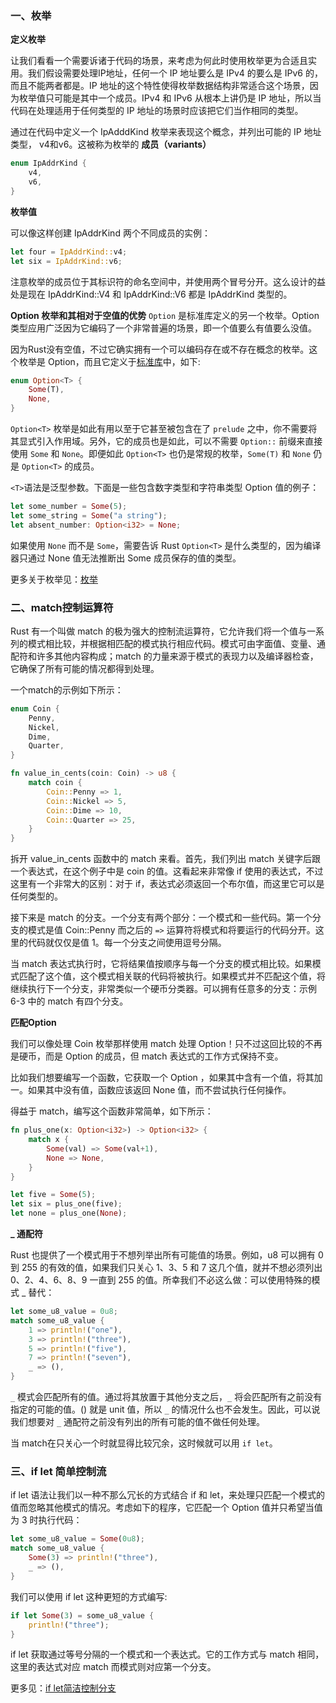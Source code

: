 ### 一、枚举
**定义枚举**

让我们看看一个需要诉诸于代码的场景，来考虑为何此时使用枚举更为合适且实用。我们假设需要处理IP地址，任何一个 IP 地址要么是 IPv4 的要么是 IPv6 的，而且不能两者都是。IP 地址的这个特性使得枚举数据结构非常适合这个场景，因为枚举值只可能是其中一个成员。IPv4 和 IPv6 从根本上讲仍是 IP 地址，所以当代码在处理适用于任何类型的 IP 地址的场景时应该把它们当作相同的类型。

通过在代码中定义一个 IpAdddKind 枚举来表现这个概念，并列出可能的 IP 地址类型， v4和v6。这被称为枚举的 **成员（variants）**
```rust
enum IpAddrKind {
    v4,
    v6,
}
```

**枚举值**

可以像这样创建 IpAddrKind 两个不同成员的实例：
```rust
let four = IpAddrKind::v4;
let six = IpAddrKind::v6;
```
注意枚举的成员位于其标识符的命名空间中，并使用两个冒号分开。这么设计的益处是现在 IpAddrKind::V4 和 IpAddrKind::V6 都是 IpAddrKind 类型的。

**Option 枚举和其相对于空值的优势**
```Option``` 是标准库定义的另一个枚举。Option 类型应用广泛因为它编码了一个非常普遍的场景，即一个值要么有值要么没值。

因为Rust没有空值，不过它确实拥有一个可以编码存在或不存在概念的枚举。这个枚举是 Option<T>，而且它定义于[标准库](https://doc.rust-lang.org/std/option/enum.Option.html)中，如下:
```rust
enum Option<T> {
    Some(T),
    None,
}
```

```Option<T>``` 枚举是如此有用以至于它甚至被包含在了 ```prelude``` 之中，你不需要将其显式引入作用域。另外，它的成员也是如此，可以不需要 ```Option::``` 前缀来直接使用 ```Some``` 和 ```None```。即便如此 ```Option<T>``` 也仍是常规的枚举，```Some(T)``` 和 ```None``` 仍是 ```Option<T>``` 的成员。

```<T>```语法是泛型参数。下面是一些包含数字类型和字符串类型 Option 值的例子：
```rust
let some_number = Some(5);
let some_string = Some("a string");
let absent_number: Option<i32> = None;
```
如果使用 ```None``` 而不是 ```Some```，需要告诉 Rust ```Option<T>``` 是什么类型的，因为编译器只通过 None 值无法推断出 Some 成员保存的值的类型。


更多关于枚举见：[枚举](https://kaisery.github.io/trpl-zh-cn/ch06-01-defining-an-enum.html)

### 二、match控制运算符

Rust 有一个叫做 match 的极为强大的控制流运算符，它允许我们将一个值与一系列的模式相比较，并根据相匹配的模式执行相应代码。模式可由字面值、变量、通配符和许多其他内容构成；match 的力量来源于模式的表现力以及编译器检查，它确保了所有可能的情况都得到处理。

一个match的示例如下所示：
```rust
enum Coin {
    Penny,
    Nickel,
    Dime,
    Quarter,
}

fn value_in_cents(coin: Coin) -> u8 {
    match coin {
        Coin::Penny => 1,
        Coin::Nickel => 5,
        Coin::Dime => 10,
        Coin::Quarter => 25,
    }
}
```

拆开 value_in_cents 函数中的 match 来看。首先，我们列出 match 关键字后跟一个表达式，在这个例子中是 coin 的值。这看起来非常像 if 使用的表达式，不过这里有一个非常大的区别：对于 if，表达式必须返回一个布尔值，而这里它可以是任何类型的。

接下来是 match 的分支。一个分支有两个部分：一个模式和一些代码。第一个分支的模式是值 Coin::Penny 而之后的 ```=>``` 运算符将模式和将要运行的代码分开。这里的代码就仅仅是值 1。每一个分支之间使用逗号分隔。

当 match 表达式执行时，它将结果值按顺序与每一个分支的模式相比较。如果模式匹配了这个值，这个模式相关联的代码将被执行。如果模式并不匹配这个值，将继续执行下一个分支，非常类似一个硬币分类器。可以拥有任意多的分支：示例 6-3 中的 match 有四个分支。

**匹配Option<T>**

我们可以像处理 Coin 枚举那样使用 match 处理 Option<T>！只不过这回比较的不再是硬币，而是 Option<T> 的成员，但 match 表达式的工作方式保持不变。

比如我们想要编写一个函数，它获取一个 Option<i32> ，如果其中含有一个值，将其加一。如果其中没有值，函数应该返回 None 值，而不尝试执行任何操作。

得益于 match，编写这个函数非常简单，如下所示：
```rust
fn plus_one(x: Option<i32>) -> Option<i32> {
    match x {
        Some(val) => Some(val+1),
        None => None,
    }
}

let five = Some(5);
let six = plus_one(five);
let none = plus_one(None);
```

**_ 通配符**

Rust 也提供了一个模式用于不想列举出所有可能值的场景。例如，u8 可以拥有 0 到 255 的有效的值，如果我们只关心 1、3、5 和 7 这几个值，就并不想必须列出 0、2、4、6、8、9 一直到 255 的值。所幸我们不必这么做：可以使用特殊的模式 _ 替代：
```rust
let some_u8_value = 0u8;
match some_u8_value {
    1 => println!("one"),
    3 => println!("three"),
    5 => println!("five"),
    7 => println!("seven"),
    _ => (),
}
```

```_``` 模式会匹配所有的值。通过将其放置于其他分支之后，```_``` 将会匹配所有之前没有指定的可能的值。() 就是 unit 值，所以 ```_``` 的情况什么也不会发生。因此，可以说我们想要对 ```_``` 通配符之前没有列出的所有可能的值不做任何处理。

当 match在只关心一个时就显得比较冗余，这时候就可以用 ```if let```。

### 三、if let 简单控制流

if let 语法让我们以一种不那么冗长的方式结合 if 和 let，来处理只匹配一个模式的值而忽略其他模式的情况。考虑如下的程序，它匹配一个 Option<u8> 值并只希望当值为 3 时执行代码：
```rust
let some_u8_value = Some(0u8);
match some_u8_value {
    Some(3) => println!("three"),
    _ => (),
}
```
我们可以使用 if let 这种更短的方式编写:
```rust
if let Some(3) = some_u8_value {
    println!("three");
}
```
if let 获取通过等号分隔的一个模式和一个表达式。它的工作方式与 match 相同，这里的表达式对应 match 而模式则对应第一个分支。

更多见：[if let简洁控制分支](https://kaisery.github.io/trpl-zh-cn/ch06-03-if-let.html)